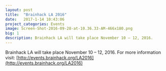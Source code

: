 ```yaml
---
layout: post
title:  "Brainhack LA 2016"
date:   2017-1-14 10:43:06
project_categories: Events
image: Screen-Shot-2016-09-28-at-10.36.33-AM-466x180.png
big: 1
description: Brainhack LA will take place November 10 – 12, 2016.
---
```


Brainhack LA will take place November 10 – 12, 2016. For more information visit: [http://events.brainhack.org/LA2016](http://events.brainhack.org/LA2016)
